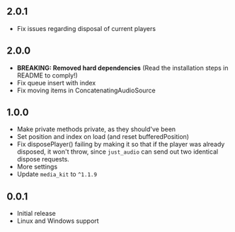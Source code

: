 ## 2.0.1

- Fix issues regarding disposal of current players

## 2.0.0

- **BREAKING: Removed hard dependencies** (Read the installation steps in README to comply!)
- Fix queue insert with index
- Fix moving items in ConcatenatingAudioSource

## 1.0.0

- Make private methods private, as they should've been
- Set position and index on load (and reset bufferedPosition)
- Fix disposePlayer() failing by making it so that if the player was already disposed, it won't throw, since `just_audio` can send out two identical dispose requests.
- More settings
- Update `media_kit` to `^1.1.9`

## 0.0.1

- Initial release
- Linux and Windows support
